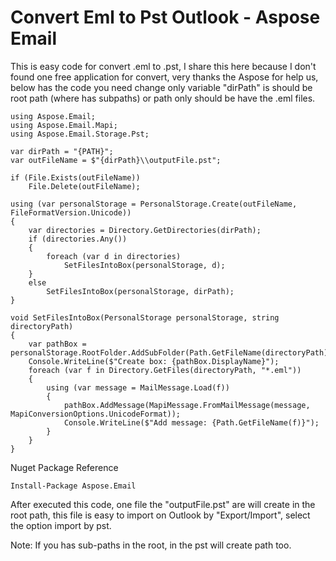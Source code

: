 # Convert Eml to Pst Outlook - Aspose Email

This is easy code for convert .eml to .pst, I share this here because I don't found one free application for convert, very thanks the Aspose for help us, below has the code you need change only variable "dirPath" is should be root path (where has subpaths) or path only should be have the .eml files.

```
using Aspose.Email;
using Aspose.Email.Mapi;
using Aspose.Email.Storage.Pst;

var dirPath = "{PATH}";
var outFileName = $"{dirPath}\\outputFile.pst";

if (File.Exists(outFileName))
    File.Delete(outFileName);

using (var personalStorage = PersonalStorage.Create(outFileName, FileFormatVersion.Unicode))
{
    var directories = Directory.GetDirectories(dirPath);
    if (directories.Any())
    {
        foreach (var d in directories)
            SetFilesIntoBox(personalStorage, d);
    }
    else
        SetFilesIntoBox(personalStorage, dirPath);
}

void SetFilesIntoBox(PersonalStorage personalStorage, string directoryPath)
{
    var pathBox = personalStorage.RootFolder.AddSubFolder(Path.GetFileName(directoryPath));
    Console.WriteLine($"Create box: {pathBox.DisplayName}");
    foreach (var f in Directory.GetFiles(directoryPath, "*.eml"))
    {
        using (var message = MailMessage.Load(f))
        {
            pathBox.AddMessage(MapiMessage.FromMailMessage(message, MapiConversionOptions.UnicodeFormat));
            Console.WriteLine($"Add message: {Path.GetFileName(f)}");
        }
    }
}
```

Nuget Package Reference
```
Install-Package Aspose.Email
````

After executed this code, one file the "outputFile.pst" are will create in the root path, this file is easy to import on Outlook by "Export/Import", select the option import by pst.

Note: If you has sub-paths in the root, in the pst will create path too.

